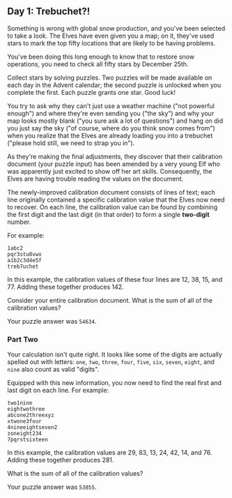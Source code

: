 ## Day 1: Trebuchet?!

Something is wrong with global snow production, and you've been selected to take
a look. The Elves have even given you a map; on it, they've used stars to mark
the top fifty locations that are likely to be having problems.

You've been doing this long enough to know that to restore snow operations, you
need to check all fifty stars by December 25th.

Collect stars by solving puzzles. Two puzzles will be made available on each day
in the Advent calendar; the second puzzle is unlocked when you complete the
first. Each puzzle grants one star. Good luck!

You try to ask why they can't just use a weather machine ("not powerful enough")
and where they're even sending you ("the sky") and why your map looks mostly
blank ("you sure ask a lot of questions") and hang on did you just say the
sky ("of course, where do you think snow comes from") when you realize that the
Elves are already loading you into a trebuchet ("please hold still, we need to
strap you in").

As they're making the final adjustments, they discover that their calibration
document (your puzzle input) has been amended by a very young Elf who was
apparently just excited to show off her art skills. Consequently, the Elves are
having trouble reading the values on the document.

The newly-improved calibration document consists of lines of text; each line
originally contained a specific calibration value that the Elves now need to
recover. On each line, the calibration value can be found by combining the first
digit and the last digit (in that order) to form a single **two-digit** number.

For example:

```text
1abc2
pqr3stu8vwx
a1b2c3d4e5f
treb7uchet
```

In this example, the calibration values of these four lines are 12, 38, 15, 
and 77. Adding these together produces 142.

Consider your entire calibration document. What is the sum of all of the
calibration values?

Your puzzle answer was `54634`.

### Part Two

Your calculation isn't quite right. It looks like some of the digits are
actually spelled out with
letters: `one`, `two`, `three`, `four`, `five`, `six`, `seven`, `eight`,
and `nine` also count as valid "digits".

Equipped with this new information, you now need to find the real first and last
digit on each line. For example:

```text
two1nine
eightwothree
abcone2threexyz
xtwone3four
4nineeightseven2
zoneight234
7pqrstsixteen
```

In this example, the calibration values are 29, 83, 13, 24, 42, 14, and 76.
Adding these together produces 281.

What is the sum of all of the calibration values?

Your puzzle answer was `53855`.
